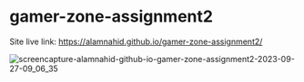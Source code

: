﻿# gamer-zone-assignment2

 Site live link: https://alamnahid.github.io/gamer-zone-assignment2/

 
![screencapture-alamnahid-github-io-gamer-zone-assignment2-2023-09-27-09_06_35](https://github.com/alamnahid/gamer-zone-assignment2/assets/138557372/07958ed5-e64f-47a3-bef9-fda00bbaaaba)
